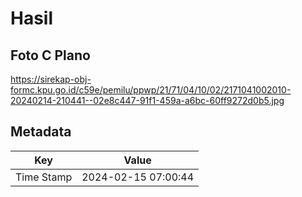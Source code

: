 # Hasil

## Foto C Plano

https://sirekap-obj-formc.kpu.go.id/c59e/pemilu/ppwp/21/71/04/10/02/2171041002010-20240214-210441--02e8c447-91f1-459a-a6bc-60ff9272d0b5.jpg


## Metadata

| Key        | Value               |
| ---------- | ------------------- |
| Time Stamp | 2024-02-15 07:00:44 |



